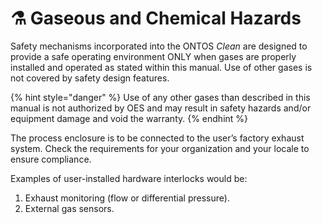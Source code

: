 # ⚗ Gaseous and Chemical Hazards

Safety mechanisms incorporated into the ONTOS _Clean_ are designed to provide a safe operating environment ONLY when gases are properly installed and operated as stated within this manual. Use of other gases is not covered by safety design features.

{% hint style="danger" %}
Use of any other gases than described in this manual is not authorized by OES and may result in safety hazards and/or equipment damage and void the warranty.
{% endhint %}

The process enclosure is to be connected to the user’s factory exhaust system. Check the requirements for your organization and your locale to ensure compliance.

Examples of user-installed hardware interlocks would be:&#x20;

1. Exhaust monitoring (flow or differential pressure).
2. External gas sensors.
